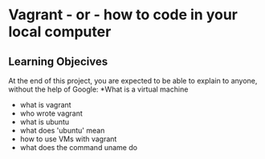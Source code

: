 # Vagrant - or - how to code in your local computer
## Learning Objecives
At the end of this project, you are expected to be able to explain to anyone, without the help of Google:
*What is a virtual machine
* what is vagrant
* who wrote vagrant
* what is ubuntu
* what does 'ubuntu' mean
* how to use VMs with vagrant
* what does the command uname do
